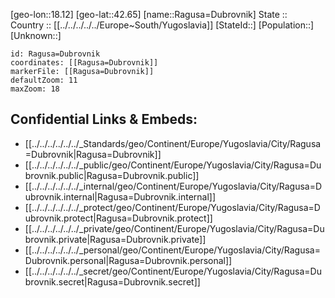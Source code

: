 ﻿---
location: [42.65,18.12] 
mapzoom: [7,12] 
mapmarker: city 
type: City
tags:
- geo/City


SpocWebEntityId: 33615
isDeleted: false
confidential: public

---
[geo-lon::18.12] 
[geo-lat::42.65] 
[name::Ragusa=Dubrovnik] 
State ::  
Country :: [[../../../../../Europe~South/Yugoslavia]] 
[StateId::] 
[Population::] 
[Unknown::] 


```leaflet
id: Ragusa=Dubrovnik
coordinates: [[Ragusa=Dubrovnik]] 
markerFile: [[Ragusa=Dubrovnik]] 
defaultZoom: 11 
maxZoom: 18
```


## Confidential Links & Embeds: 
- [[../../../../../../_Standards/geo/Continent/Europe/Yugoslavia/City/Ragusa=Dubrovnik|Ragusa=Dubrovnik]] 
- [[../../../../../../_public/geo/Continent/Europe/Yugoslavia/City/Ragusa=Dubrovnik.public|Ragusa=Dubrovnik.public]] 
- [[../../../../../../_internal/geo/Continent/Europe/Yugoslavia/City/Ragusa=Dubrovnik.internal|Ragusa=Dubrovnik.internal]] 
- [[../../../../../../_protect/geo/Continent/Europe/Yugoslavia/City/Ragusa=Dubrovnik.protect|Ragusa=Dubrovnik.protect]] 
- [[../../../../../../_private/geo/Continent/Europe/Yugoslavia/City/Ragusa=Dubrovnik.private|Ragusa=Dubrovnik.private]] 
- [[../../../../../../_personal/geo/Continent/Europe/Yugoslavia/City/Ragusa=Dubrovnik.personal|Ragusa=Dubrovnik.personal]] 
- [[../../../../../../_secret/geo/Continent/Europe/Yugoslavia/City/Ragusa=Dubrovnik.secret|Ragusa=Dubrovnik.secret]] 
